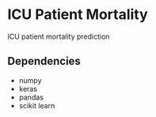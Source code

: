 # ICU Patient Mortality
ICU patient mortality prediction 

## Dependencies
 * numpy
 * keras
 * pandas
 * scikit learn
 
